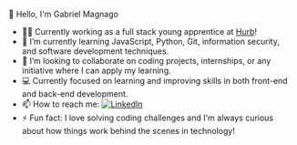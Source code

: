    👋 Hello, I'm Gabriel Magnago

- 👨‍💻 Currently working as a full stack young apprentice at [Hurb](https://github.com/HurbCom)!
- 🌱 I’m currently learning JavaScript, Python, Git, information security, and software development techniques.
- 💞️ I’m looking to collaborate on coding projects, internships, or any initiative where I can apply my learning.
- 💻 Currently focused on learning and improving skills in both front-end and back-end development.
- 📫 How to reach me:   [![LinkedIn](https://img.shields.io/badge/-LinkedIn-blue?style=flat-square&logo=Linkedin&logoColor=white)](linkedin.com/in/gabriel-magnago-433baa251)
- ⚡ Fun fact: I love solving coding challenges and I'm always curious about how things work behind the scenes in technology!

<!---
GabrielMagnago3007/GabrielMagnago3007 is a ✨ special ✨ repository because its `README.md` (this file) appears on your GitHub profile.
You can click the Preview link to take a look at your changes.
--->
